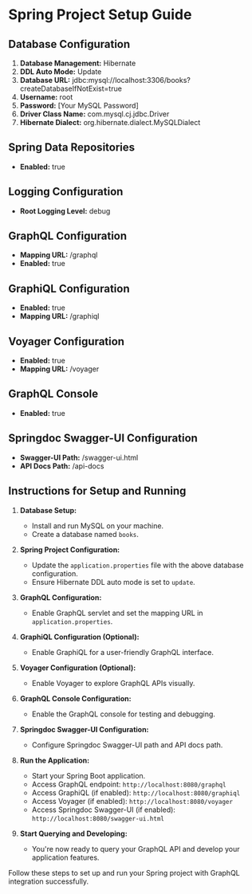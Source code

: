 # Spring Project Setup Guide

## Database Configuration

1. **Database Management:** Hibernate
2. **DDL Auto Mode:** Update
3. **Database URL:** jdbc:mysql://localhost:3306/books?createDatabaseIfNotExist=true
4. **Username:** root
5. **Password:** [Your MySQL Password]
6. **Driver Class Name:** com.mysql.cj.jdbc.Driver
7. **Hibernate Dialect:** org.hibernate.dialect.MySQLDialect

## Spring Data Repositories

- **Enabled:** true

## Logging Configuration

- **Root Logging Level:** debug

## GraphQL Configuration

- **Mapping URL:** /graphql
- **Enabled:** true

## GraphiQL Configuration

- **Enabled:** true
- **Mapping URL:** /graphiql

## Voyager Configuration

- **Enabled:** true
- **Mapping URL:** /voyager

## GraphQL Console

- **Enabled:** true

## Springdoc Swagger-UI Configuration

- **Swagger-UI Path:** /swagger-ui.html
- **API Docs Path:** /api-docs

## Instructions for Setup and Running

1. **Database Setup:**
    - Install and run MySQL on your machine.
    - Create a database named `books`.

2. **Spring Project Configuration:**
    - Update the `application.properties` file with the above database configuration.
    - Ensure Hibernate DDL auto mode is set to `update`.

3. **GraphQL Configuration:**
    - Enable GraphQL servlet and set the mapping URL in `application.properties`.

4. **GraphiQL Configuration (Optional):**
    - Enable GraphiQL for a user-friendly GraphQL interface.

5. **Voyager Configuration (Optional):**
    - Enable Voyager to explore GraphQL APIs visually.

6. **GraphQL Console Configuration:**
    - Enable the GraphQL console for testing and debugging.

7. **Springdoc Swagger-UI Configuration:**
    - Configure Springdoc Swagger-UI path and API docs path.

8. **Run the Application:**
    - Start your Spring Boot application.
    - Access GraphQL endpoint: `http://localhost:8080/graphql`
    - Access GraphiQL (if enabled): `http://localhost:8080/graphiql`
    - Access Voyager (if enabled): `http://localhost:8080/voyager`
    - Access Springdoc Swagger-UI (if enabled): `http://localhost:8080/swagger-ui.html`

9. **Start Querying and Developing:**
    - You're now ready to query your GraphQL API and develop your application features.

Follow these steps to set up and run your Spring project with GraphQL integration successfully.
